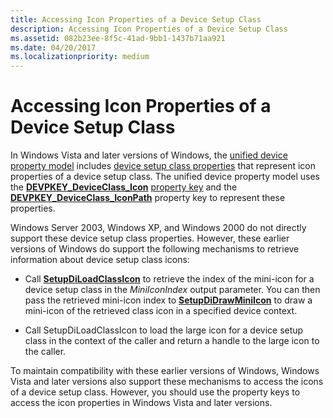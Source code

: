 ```yaml
---
title: Accessing Icon Properties of a Device Setup Class
description: Accessing Icon Properties of a Device Setup Class
ms.assetid: 082b23ee-8f5c-41ad-9bb1-1437b71aa921
ms.date: 04/20/2017
ms.localizationpriority: medium
---
```


# Accessing Icon Properties of a Device Setup Class


In Windows Vista and later versions of Windows, the [unified device property model](unified-device-property-model--windows-vista-and-later-.md) includes [device setup class properties](accessing-device-setup-class-properties.md) that represent icon properties of a device setup class. The unified device property model uses the [**DEVPKEY_DeviceClass_Icon**](https://docs.microsoft.com/windows-hardware/drivers/install/devpkey-deviceclass-icon) [property key](property-keys.md) and the [**DEVPKEY_DeviceClass_IconPath**](https://docs.microsoft.com/windows-hardware/drivers/install/devpkey-deviceclass-iconpath) property key to represent these properties.

Windows Server 2003, Windows XP, and Windows 2000 do not directly support these device setup class properties. However, these earlier versions of Windows do support the following mechanisms to retrieve information about device setup class icons:

-   Call [**SetupDiLoadClassIcon**](https://docs.microsoft.com/windows/desktop/api/setupapi/nf-setupapi-setupdiloadclassicon) to retrieve the index of the mini-icon for a device setup class in the *MiniIconIndex* output parameter. You can then pass the retrieved mini-icon index to [**SetupDiDrawMiniIcon**](https://docs.microsoft.com/windows/desktop/api/setupapi/nf-setupapi-setupdidrawminiicon) to draw a mini-icon of the retrieved class icon in a specified device context.

-   Call SetupDiLoadClassIcon to load the large icon for a device setup class in the context of the caller and return a handle to the large icon to the caller.

To maintain compatibility with these earlier versions of Windows, Windows Vista and later versions also support these mechanisms to access the icons of a device setup class. However, you should use the property keys to access the icon properties in Windows Vista and later versions.

 

 





